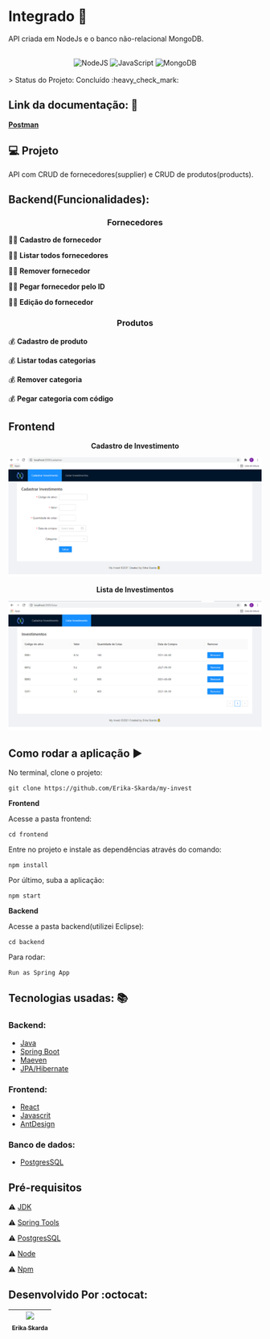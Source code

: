 # Integrado  👧

API criada em NodeJs e o banco não-relacional MongoDB.

</br>   

<div align="center">
 <img alt="NodeJS" src="https://img.shields.io/badge/node.js-%2343853D.svg?style=for-the-badge&logo=node-dot-js&logoColor=white"/>
 <img alt="JavaScript" src="https://img.shields.io/badge/javascript-%23323330.svg?style=for-the-badge&logo=javascript&logoColor=%23F7DF1E"/>
 <img alt="MongoDB" src ="https://img.shields.io/badge/MongoDB-%234ea94b.svg?style=for-the-badge&logo=mongodb&logoColor=white"/>
</div>

</br> 
> Status do Projeto: Concluído :heavy_check_mark: 
</br> 

## Link da documentação: :book:

<b>[Postman](https://documenter.getpostman.com/view/15971782/TzeTJpJS)</b>

## 💻 Projeto

API com CRUD de fornecedores(supplier) e CRUD de produtos(products).

## Backend(Funcionalidades):

<h3 align="center"><b>Fornecedores</b></h3>

🙆‍♀️ <b>Cadastro de fornecedor</b>

🙆‍♀️ <b>Listar todos fornecedores</b>

🙆‍♀️ <b>Remover fornecedor</b>

🙆‍♀️ <b>Pegar fornecedor pelo ID</b>

🙆‍♀️ <b>Edição do fornecedor</b>

<h3 align="center"><b>Produtos</b></h3>

💰 <b>Cadastro de produto</b>

💰 <b>Listar todas categorias</b>

💰 <b>Remover categoria</b>

💰 <b>Pegar categoria com código</b>

## Frontend

<p align="center"><b>Cadastro de Investimento</b></p>
 
![Cadastro](https://github.com/Erika-Skarda/my-invest/blob/main/frontend/src/assets/fullstackweek1.png)

<p align="center"><b>Lista de Investimentos</b></p>
 
![Listagem](https://github.com/Erika-Skarda/my-invest/blob/main/frontend/src/assets/fullstackweek2.png)

## Como rodar a aplicação :arrow_forward:

No terminal, clone o projeto: 

```
git clone https://github.com/Erika-Skarda/my-invest

```
<b><p>Frontend</p></b>

Acesse a pasta frontend:

```
cd frontend

```
Entre no projeto e instale as dependências através do comando:

```
npm install

```
Por último, suba a aplicação: 

```
npm start

```
<b><p>Backend</p></b>

Acesse a pasta backend(utilizei Eclipse):

```
cd backend

```
Para rodar:

```
Run as Spring App

```

## Tecnologias usadas: :books:

### Backend: 

- [Java](https://www.java.com/en/)
- [Spring Boot](https://spring.io/projects/spring-boot)
- [Maeven](https://maven.apache.org/what-is-maven.html)
- [JPA/Hibernate](https://www.oracle.com/java/technologies/persistence-jsp.html)


### Frontend:

- [React](https://reactjs.org)
- [Javascrit](https://www.javascript.com/)
- [AntDesign](https://ant.design/)


### Banco de dados:

- [PostgresSQL](https://www.postgresql.org/)

## Pré-requisitos

:warning: [JDK](https://www.oracle.com/java/technologies/javase-downloads.html)

:warning: [Spring Tools](https://www.jetbrains.com/idea/download/?gclid=CjwKCAjwqvyFBhB7EiwAER786fqaEzrR0uEbJEpc3_KWj71Wflv1SBHVo4YAjwkQGAWDzwp243zR9hoCEAYQAvD_BwE)

:warning: [PostgresSQL](https://www.postgresql.org/)

:warning: [Node](https://nodejs.org/en/download/)

:warning: [Npm](https://www.npmjs.com/)

## Desenvolvido Por :octocat:

| [<img src="https://avatars1.githubusercontent.com/u/60902843?s=400&u=fca9219fa3416ab4b849077b9248f71d44133283&v=4" width=115><br><sub>Erika Skarda</sub>](https://www.linkedin.com/in/erika-skarda/) | 
| :---: |

